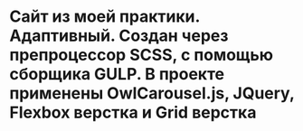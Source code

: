 # Сайт из моей практики. Адаптивный. Создан через препроцессор SCSS, с помощью сборщика GULP. В проекте применены OwlCarousel.js, JQuery, Flexbox верстка и Grid верстка
